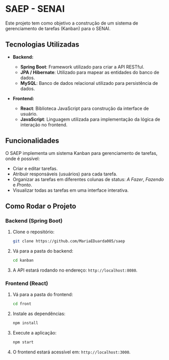 # SAEP - SENAI

Este projeto tem como objetivo a construção de um sistema de gerenciamento de tarefas (Kanban) para o SENAI.

## Tecnologias Utilizadas

- **Backend:**
  - **Spring Boot**: Framework utilizado para criar a API RESTful.
  - **JPA / Hibernate**: Utilizado para mapear as entidades do banco de dados.
  - **MySQL**: Banco de dados relacional utilizado para persistência de dados.
  
- **Frontend:**
  - **React**: Biblioteca JavaScript para construção da interface de usuário.
  - **JavaScript**: Linguagem utilizada para implementação da lógica de interação no frontend.

## Funcionalidades

O SAEP implementa um sistema Kanban para gerenciamento de tarefas, onde é possível:

- Criar e editar tarefas.
- Atribuir responsáveis (usuários) para cada tarefa.
- Organizar as tarefas em diferentes colunas de status: *A Fazer*, *Fazendo* e *Pronto*.
- Visualizar todas as tarefas em uma interface interativa.

## Como Rodar o Projeto

### Backend (Spring Boot)
1. Clone o repositório:
   ```bash
   git clone https://github.com/MariaEDuarda005/saep
   ```

2. Vá para a pasta do backend:
   ```bash
   cd kanban
   ```

3. A API estará rodando no endereço: `http://localhost:8080`.

### Frontend (React)
1. Vá para a pasta do frontend:
   ```bash
   cd front
   ```

2. Instale as dependências:
   ```bash
   npm install
   ```

3. Execute a aplicação:
   ```bash
   npm start
   ```

4. O frontend estará acessível em: `http://localhost:3000`.
